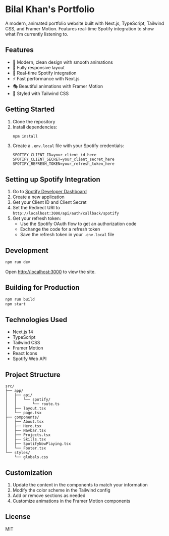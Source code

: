 # Bilal Khan's Portfolio

A modern, animated portfolio website built with Next.js, TypeScript, Tailwind CSS, and Framer Motion. Features real-time Spotify integration to show what I'm currently listening to.

## Features

- 🎨 Modern, clean design with smooth animations
- 📱 Fully responsive layout
- 🎵 Real-time Spotify integration
- ⚡ Fast performance with Next.js
- 🎭 Beautiful animations with Framer Motion
- 🎨 Styled with Tailwind CSS

## Getting Started

1. Clone the repository
2. Install dependencies:
   ```bash
   npm install
   ```
3. Create a `.env.local` file with your Spotify credentials:
   ```
   SPOTIFY_CLIENT_ID=your_client_id_here
   SPOTIFY_CLIENT_SECRET=your_client_secret_here
   SPOTIFY_REFRESH_TOKEN=your_refresh_token_here
   ```

## Setting up Spotify Integration

1. Go to [Spotify Developer Dashboard](https://developer.spotify.com/dashboard)
2. Create a new application
3. Get your Client ID and Client Secret
4. Set the Redirect URI to `http://localhost:3000/api/auth/callback/spotify`
5. Get your refresh token:
   - Use the Spotify OAuth flow to get an authorization code
   - Exchange the code for a refresh token
   - Save the refresh token in your `.env.local` file

## Development

```bash
npm run dev
```

Open [http://localhost:3000](http://localhost:3000) to view the site.

## Building for Production

```bash
npm run build
npm start
```

## Technologies Used

- Next.js 14
- TypeScript
- Tailwind CSS
- Framer Motion
- React Icons
- Spotify Web API

## Project Structure

```
src/
├── app/
│   ├── api/
│   │   └── spotify/
│   │       └── route.ts
│   ├── layout.tsx
│   └── page.tsx
├── components/
│   ├── About.tsx
│   ├── Hero.tsx
│   ├── Navbar.tsx
│   ├── Projects.tsx
│   ├── Skills.tsx
│   ├── SpotifyNowPlaying.tsx
│   └── Footer.tsx
└── styles/
    └── globals.css
```

## Customization

1. Update the content in the components to match your information
2. Modify the color scheme in the Tailwind config
3. Add or remove sections as needed
4. Customize animations in the Framer Motion components

## License

MIT
